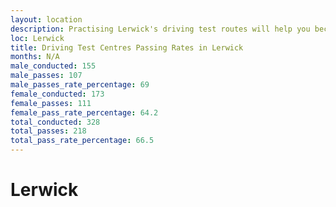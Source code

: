 ```yaml
---
layout: location
description: Practising Lerwick's driving test routes will help you become more confident in your gear-changing abilities.
loc: Lerwick
title: Driving Test Centres Passing Rates in Lerwick
months: N/A
male_conducted: 155
male_passes: 107
male_passes_rate_percentage: 69
female_conducted: 173
female_passes: 111
female_pass_rate_percentage: 64.2
total_conducted: 328
total_passes: 218
total_pass_rate_percentage: 66.5
---
```


# Lerwick

